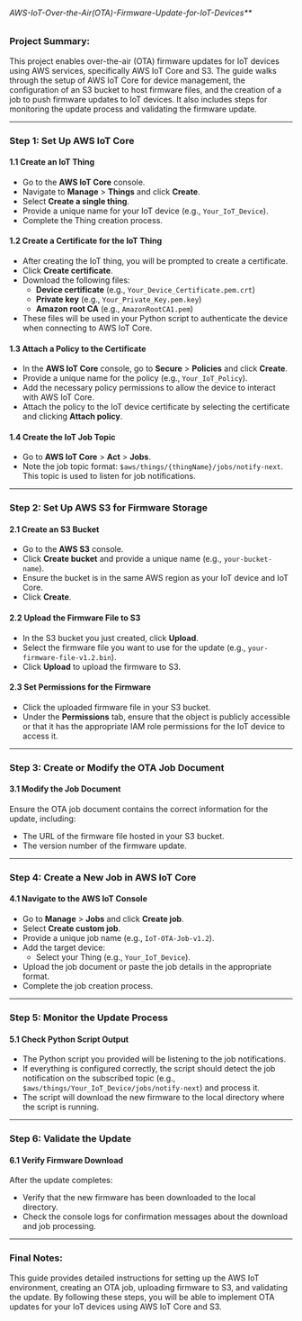 ###### AWS-IoT-Over-the-Air(OTA)-Firmware-Update-for-IoT-Devices**

### Project Summary:
This project enables over-the-air (OTA) firmware updates for IoT devices using AWS services, specifically AWS IoT Core and S3. The guide walks through the setup of AWS IoT Core for device management, the configuration of an S3 bucket to host firmware files, and the creation of a job to push firmware updates to IoT devices. It also includes steps for monitoring the update process and validating the firmware update.

---

### Step 1: Set Up AWS IoT Core

#### 1.1 Create an IoT Thing
- Go to the **AWS IoT Core** console.
- Navigate to **Manage** > **Things** and click **Create**.
- Select **Create a single thing**.
- Provide a unique name for your IoT device (e.g., `Your_IoT_Device`).
- Complete the Thing creation process.

#### 1.2 Create a Certificate for the IoT Thing
- After creating the IoT thing, you will be prompted to create a certificate.
- Click **Create certificate**.
- Download the following files:
  - **Device certificate** (e.g., `Your_Device_Certificate.pem.crt`)
  - **Private key** (e.g., `Your_Private_Key.pem.key`)
  - **Amazon root CA** (e.g., `AmazonRootCA1.pem`)
- These files will be used in your Python script to authenticate the device when connecting to AWS IoT Core.

#### 1.3 Attach a Policy to the Certificate
- In the **AWS IoT Core** console, go to **Secure** > **Policies** and click **Create**.
- Provide a unique name for the policy (e.g., `Your_IoT_Policy`).
- Add the necessary policy permissions to allow the device to interact with AWS IoT Core.
- Attach the policy to the IoT device certificate by selecting the certificate and clicking **Attach policy**.

#### 1.4 Create the IoT Job Topic
- Go to **AWS IoT Core** > **Act** > **Jobs**.
- Note the job topic format: `$aws/things/{thingName}/jobs/notify-next`. This topic is used to listen for job notifications.

---

### Step 2: Set Up AWS S3 for Firmware Storage

#### 2.1 Create an S3 Bucket
- Go to the **AWS S3** console.
- Click **Create bucket** and provide a unique name (e.g., `your-bucket-name`).
- Ensure the bucket is in the same AWS region as your IoT device and IoT Core.
- Click **Create**.

#### 2.2 Upload the Firmware File to S3
- In the S3 bucket you just created, click **Upload**.
- Select the firmware file you want to use for the update (e.g., `your-firmware-file-v1.2.bin`).
- Click **Upload** to upload the firmware to S3.

#### 2.3 Set Permissions for the Firmware
- Click the uploaded firmware file in your S3 bucket.
- Under the **Permissions** tab, ensure that the object is publicly accessible or that it has the appropriate IAM role permissions for the IoT device to access it.

---

### Step 3: Create or Modify the OTA Job Document

#### 3.1 Modify the Job Document
Ensure the OTA job document contains the correct information for the update, including:
- The URL of the firmware file hosted in your S3 bucket.
- The version number of the firmware update.

---

### Step 4: Create a New Job in AWS IoT Core

#### 4.1 Navigate to the AWS IoT Console
- Go to **Manage** > **Jobs** and click **Create job**.
- Select **Create custom job**.
- Provide a unique job name (e.g., `IoT-OTA-Job-v1.2`).
- Add the target device:
  - Select your Thing (e.g., `Your_IoT_Device`).
- Upload the job document or paste the job details in the appropriate format.
- Complete the job creation process.

---

### Step 5: Monitor the Update Process

#### 5.1 Check Python Script Output
- The Python script you provided will be listening to the job notifications.
- If everything is configured correctly, the script should detect the job notification on the subscribed topic (e.g., `$aws/things/Your_IoT_Device/jobs/notify-next`) and process it.
- The script will download the new firmware to the local directory where the script is running.

---

### Step 6: Validate the Update

#### 6.1 Verify Firmware Download
After the update completes:
- Verify that the new firmware has been downloaded to the local directory.
- Check the console logs for confirmation messages about the download and job processing.

---

### Final Notes:
This guide provides detailed instructions for setting up the AWS IoT environment, creating an OTA job, uploading firmware to S3, and validating the update. By following these steps, you will be able to implement OTA updates for your IoT devices using AWS IoT Core and S3.
